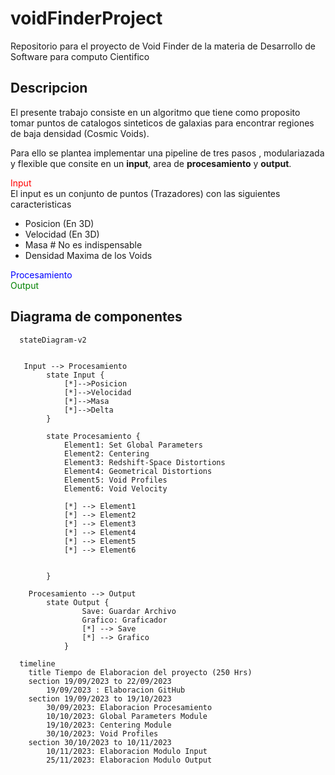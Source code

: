 # voidFinderProject
Repositorio para el proyecto de Void Finder de la materia de Desarrollo de Software para computo Cientifico

## Descripcion
El presente trabajo consiste en un algoritmo que tiene como proposito tomar puntos de catalogos sinteticos de galaxias para encontrar regiones de baja densidad (Cosmic Voids).

Para ello se plantea implementar una pipeline de tres pasos , modulariazada y flexible que consite en un **input**, area de **procesamiento** y **output**.

<div style='color:red'>Input</div>
El input es un conjunto de puntos (Trazadores) con las siguientes caracteristicas

- Posicion (En 3D)
- Velocidad (En 3D)
- Masa # No es indispensable
- Densidad Maxima de los Voids

<div style='color:blue'>Procesamiento</div>

<div style='color:green'>Output</div>

## Diagrama de componentes


```mermaid
  stateDiagram-v2
    

   Input --> Procesamiento
        state Input {
            [*]-->Posicion
            [*]-->Velocidad
            [*]-->Masa
            [*]-->Delta 
        }

        state Procesamiento {
            Element1: Set Global Parameters
            Element2: Centering
            Element3: Redshift-Space Distortions
            Element4: Geometrical Distortions
            Element5: Void Profiles
            Element6: Void Velocity
            
            [*] --> Element1
            [*] --> Element2
            [*] --> Element3
            [*] --> Element4
            [*] --> Element5
            [*] --> Element6

            
        }
    
    Procesamiento --> Output
        state Output {
                Save: Guardar Archivo
                Grafico: Graficador
                [*] --> Save
                [*] --> Grafico
            }
```

```mermaid
  timeline
    title Tiempo de Elaboracion del proyecto (250 Hrs)
    section 19/09/2023 to 22/09/2023 
        19/09/2023 : Elaboracion GitHub
    section 19/09/2023 to 19/10/2023  
        30/09/2023: Elaboracion Procesamiento
        10/10/2023: Global Parameters Module
        19/10/2023: Centering Module
        30/10/2023: Void Profiles
    section 30/10/2023 to 10/11/2023 
        10/11/2023: Elaboracion Modulo Input
        25/11/2023: Elaboracion Modulo Output
```

